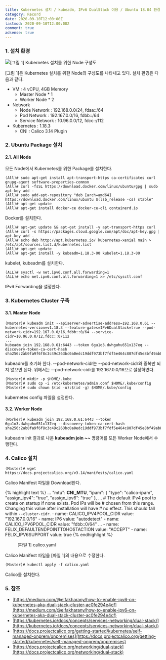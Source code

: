 ```yaml
---
title: Kubernetes 설치 / kubeadm, IPv6 DualStack 이용 / Ubuntu 18.04 환경
category: Record
date: 2020-09-10T12:00:00Z
lastmod: 2020-09-10T12:00:00Z
comment: true
adsense: true
---
```


### 1. 설치 환경

![[그림 1] Kubernetes 설치를 위한 Node 구성도]({{site.baseurl}}/images/record/Kubernetes_Install_kubeadm_IPv6_Ubuntu_18.04/Node_Setting.PNG)

[그림 1]은 Kubernetes 설치를 위한 Node의 구성도를 나타내고 있다. 설치 환경은 다음과 같다.

* VM : 4 vCPU, 4GB Memory
  * Master Node * 1
  * Worker Node * 2
* Network
  * Node Network : 192.168.0.0/24, fdaa::/64
  * Pod Network : 192.167.0.0/16, fdbb::/64
  * Service Network : 10.96.0.0/12, fdcc::/112
* Kubernetes : 1.18.3
  * CNI : Calico 3.14 Plugin

### 2. Ubuntu Package 설치

#### 2.1. All Node

모든 Node에서 Kubernetes를 위한 Package를 설치한다.

~~~console
(All)# sudo apt-get install apt-transport-https ca-certificates curl gnupg-agent software-properties-common
(All)# curl -fsSL https://download.docker.com/linux/ubuntu/gpg | sudo apt-key add -
(All)# sudo add-apt-repository "deb [arch=amd64] https://download.docker.com/linux/ubuntu $(lsb_release -cs) stable"
(All)# apt-get update
(All)# apt-get install docker-ce docker-ce-cli containerd.io
~~~

Docker를 설치한다.

~~~console
(All)# apt-get update && apt-get install -y apt-transport-https curl
(All)# curl -s https://packages.cloud.google.com/apt/doc/apt-key.gpg | apt-key add -
(All)# echo deb http://apt.kubernetes.io/ kubernetes-xenial main > /etc/apt/sources.list.d/kubernetes.list
(All)# apt-get update
(All)# apt-get install -y kubeadm=1.18.3-00 kubelet=1.18.3-00
~~~

kubelet, kubeadm를 설치한다.

~~~
(ALL)# sysctl -w net.ipv6.conf.all.forwarding=1
(ALL)# echo net.ipv6.conf.all.forwarding=1 >> /etc/sysctl.conf
~~~

IPv6 Forwarding을 설정한다.

### 3. Kubernetes Cluster 구축

#### 3.1. Master Node

~~~console
(Master)# kubeadm init --apiserver-advertise-address=192.168.0.61 --kubernetes-version=v1.18.3 --feature-gates=IPv6DualStack=true --pod-network-cidr=192.167.0.0/16,fdbb::0/64 --service-cidr=10.96.0.0/12,fdcc::0/112
...
kubeadm join 192.168.0.61:6443 --token 6gu1o3.dwhguhu651x137eq --discovery-token-ca-cert-hash sha256:2ab0fa9f6f8c3c49c263bc0a0edc19ddf973bf7fdf5e464c807df45e8bf49ab8
~~~

kubeadm를 초기화 한다. --pod-network-cidr는 --pod-network-cidr와 중복만 되지 않으면 된다. 위에서는 --pod-network-cidr를 192.167.0.0/16으로 설정하였다.

~~~console
(Master)# mkdir -p $HOME/.kube 
(Master)# sudo cp -i /etc/kubernetes/admin.conf $HOME/.kube/config
(Master)# sudo chown $(id -u):$(id -g) $HOME/.kube/config
~~~

kubernetes config 파일을 설정한다.

#### 3.2. Worker Node

~~~console
(Worker)# kubeadm join 192.168.0.61:6443 --token 6gu1o3.dwhguhu651x137eq --discovery-token-ca-cert-hash sha256:2ab0fa9f6f8c3c49c263bc0a0edc19ddf973bf7fdf5e464c807df45e8bf49ab8
~~~

kubeadm init 결과로 나온 **kubeadm join ~~** 명령어를 모든 Worker Node에서 수행한다.

### 4. Calico 설치

~~~console
(Master)# wget https://docs.projectcalico.org/v3.14/manifests/calico.yaml
~~~

Calico Manifest 파일을 Download한다.

{% highlight text %}
...
          "mtu": __CNI_MTU__,
          "ipam": {
              "type": "calico-ipam",
              "assign_ipv4": "true",
              "assign_ipv6": "true"
          },
...
            # The default IPv4 pool to create on startup if none exists. Pod IPs will be
            # chosen from this range. Changing this value after installation will have
            # no effect. This should fall within `--cluster-cidr`.
            - name: CALICO_IPV4POOL_CIDR
              value: "192.167.0.0/16"
            - name: IP6
              value: "autodetect"
            - name: CALICO_IPV6POOL_CIDR
              value: "fdbb::0/64"
...
            - name: FELIX_DEFAULTENDPOINTTOHOSTACTION
              value: "ACCEPT"
            - name: FELIX_IPV6SUPPORT
              value: true
{% endhighlight %}
<figure>
<figcaption class="caption">[파일 1] calico.yaml</figcaption>
</figure>

Calico Manifest 파일을 [파일 1]의 내용으로 수정한다.

~~~console
(Master)# kubectl apply -f calico.yaml
~~~

Calico를 설치한다.

### 5. 참조

* [https://medium.com/@elfakharany/how-to-enable-ipv6-on-kubernetes-aka-dual-stack-cluster-ac0fe294e4cf](https://medium.com/@elfakharany/how-to-enable-ipv6-on-kubernetes-aka-dual-stack-cluster-ac0fe294e4cf)
* [https://kubernetes.io/docs/concepts/services-networking/dual-stack/](https://kubernetes.io/docs/concepts/services-networking/dual-stack/)
* [https://docs.projectcalico.org/getting-started/kubernetes/self-managed-onprem/onpremises](https://docs.projectcalico.org/getting-started/kubernetes/self-managed-onprem/onpremises)
* [https://docs.projectcalico.org/networking/dual-stack](https://docs.projectcalico.org/networking/dual-stack)